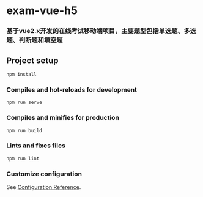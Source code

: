 # exam-vue-h5

### 基于vue2.x开发的在线考试移动端项目，主要题型包括单选题、多选题、判断题和填空题


## Project setup
```
npm install
```

### Compiles and hot-reloads for development
```
npm run serve
```

### Compiles and minifies for production
```
npm run build
```

### Lints and fixes files
```
npm run lint
```

### Customize configuration
See [Configuration Reference](https://cli.vuejs.org/config/).


